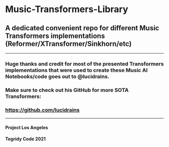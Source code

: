 # Music-Transformers-Library
## A dedicated convenient repo for different Music Transformers implementations (Reformer/XTransformer/Sinkhorn/etc)

***

### Huge thanks and credit for most of the presented Transformers implementations that were used to create these Music AI Notebooks/code goes out to @lucidrains.
### Make sure to check out his GitHub for more SOTA Transformers:
### https://github.com/lucidrains

***

#### Project Los Angeles
#### Tegridy Code 2021
